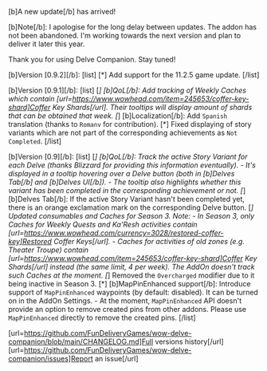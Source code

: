 [b]A new update[/b] has arrived!

[b]Note[/b]: I apologise for the long delay between updates. The addon has not been abandoned.
I'm working towards the next version and plan to deliver it later this year.

Thank you for using Delve Companion. Stay tuned!

[b]Version [0.9.2][/b]:
[list]
[*] Add support for the 11.2.5 game update.
[/list]

[b]Version [0.9.1][/b]:
[list]
[*] [b]QoL[/b]: Add tracking of Weekly Caches which contain [url=https://www.wowhead.com/item=245653/coffer-key-shard]Coffer Key Shards[/url]. Their tooltips will display amount of shards that can be obtained that week.
[*] [b]Localization[/b]: Add `Spanish` translation (thanks to `Romanv` for contribution).
[*] Fixed displaying of story variants which are not part of the corresponding achievements as `Not Completed`.
[/list]

[b]Version [0.9][/b]:
[list]
[*] [b]QoL[/b]: Track the active Story Variant for each Delve (thanks Blizzard for providing this information eventually).
    - It's displayed in a tooltip hovering over a Delve button (both in [b]Delves Tab[/b] and [b]Delves UI[/b]).
    - The tooltip also highlights whether this variant has been completed in the corresponding achievement or not.
[*] [b]Delves Tab[/b]:  If the active Story Variant hasn't been completed yet, there is an orange exclamation mark on the corresponding Delve button.
[*] Updated consumables and Caches for Season 3. Note:
    - In Season 3, only Caches for Weekly Quests and Ka'Resh activities contain [url=https://www.wowhead.com/currency=3028/restored-coffer-key]Restored Coffer Keys[/url].
    - Caches for activities of old zones (e.g. Theater Troupe) contain [url=https://www.wowhead.com/item=245653/coffer-key-shard]Coffer Key Shards[/url] instead (the same limit, 4 per week). The AddOn doesn't track such Caches at the moment.
[*] Removed the `Overcharged` modifier due to it being inactive in Season 3.
[*] [b]MapPinEnhanced support[/b]: Introduce support of `MapPinEnhanced` waypoints (by default: disabled). It can be turned on in the AddOn Settings.
    - At the moment, `MapPinEnhanced` API doesn't provide an option to remove created pins from other addons. Please use `MapPinEnhanced` directly to remove the created pins.
[/list]

[url=https://github.com/FunDeliveryGames/wow-delve-companion/blob/main/CHANGELOG.md]Full versions history[/url]
[url=https://github.com/FunDeliveryGames/wow-delve-companion/issues]Report an issue[/url]